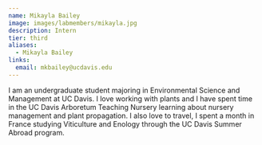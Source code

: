 ```yaml
---
name: Mikayla Bailey
image: images/labmembers/mikayla.jpg
description: Intern
tier: third 
aliases:
  - Mikayla Bailey
links:
  email: mkbailey@ucdavis.edu
---
```


I am an undergraduate student majoring in Environmental Science and Management at UC Davis. I love working with plants and I have spent time in the UC Davis Arboretum Teaching Nursery learning about nursery management and plant propagation. I also love to travel, I spent a month in France studying Viticulture and Enology through the UC Davis Summer Abroad program.